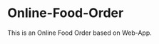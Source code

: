 # Online-Food-Order

This is an Online Food Order based on Web-App.

















































































































































































































































